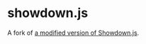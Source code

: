 showdown.js
===========

A fork of [a modified version of Showdown.js](https://gist.github.com/jorilallo/1283095).
